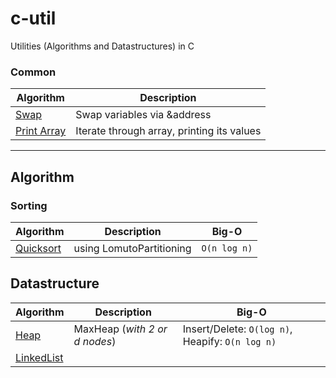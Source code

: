 # c-util
Utilities (Algorithms and Datastructures) in C

### Common
| Algorithm     | Description           |
| ------------- | ------------- |
| [Swap](https://github.com/Taremeh/c-util/blob/master/commons.c#L14)      | Swap variables via &address |
| [Print Array](https://github.com/Taremeh/c-util/blob/master/commons.c#L32)      | Iterate through array, printing its values  |

---

## Algorithm
### Sorting
| Algorithm     | Description           | Big-O  |
| ------------- | ------------- | ----- |
| [Quicksort](https://github.com/Taremeh/c-util/blob/master/sort/quicksort.c)      | using LomutoPartitioning | `O(n log n)` |


## Datastructure
| Algorithm     | Description           | Big-O  |
| ------------- | ------------- | ----- |
| [Heap](https://github.com/Taremeh/c-util/blob/master/datastructure/heap.c)      | MaxHeap (*with 2 or d nodes*) | Insert/Delete: `O(log n)`, Heapify: `O(n log n)` |
| [LinkedList](https://github.com/Taremeh/c-util/blob/master/datastructure/linkedList.c)      |  |  |
